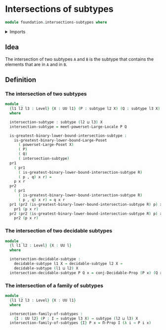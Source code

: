 # Intersections of subtypes

```agda
module foundation.intersections-subtypes where
```

<details><summary>Imports</summary>

```agda
open import foundation.conjunction
open import foundation.decidable-subtypes
open import foundation.dependent-pair-types
open import foundation.large-locale-of-subtypes
open import foundation.powersets
open import foundation.universe-levels

open import foundation-core.propositions
open import foundation-core.subtypes

open import order-theory.greatest-lower-bounds-large-posets
```

</details>

## Idea

The intersection of two subtypes `A` and `B` is the subtype that contains the
elements that are in `A` and in `B`.

## Definition

### The intersection of two subtypes

```agda
module _
  {l1 l2 l3 : Level} {X : UU l1} (P : subtype l2 X) (Q : subtype l3 X)
  where

  intersection-subtype : subtype (l2 ⊔ l3) X
  intersection-subtype = meet-powerset-Large-Locale P Q

  is-greatest-binary-lower-bound-intersection-subtype :
    is-greatest-binary-lower-bound-Large-Poset
      ( powerset-Large-Poset X)
      ( P)
      ( Q)
      ( intersection-subtype)
  pr1
    ( pr1
      ( is-greatest-binary-lower-bound-intersection-subtype R)
      ( p , q) x r) =
    p x r
  pr2
    ( pr1
      ( is-greatest-binary-lower-bound-intersection-subtype R)
      ( p , q) x r) = q x r
  pr1 (pr2 (is-greatest-binary-lower-bound-intersection-subtype R) p) x r =
    pr1 (p x r)
  pr2 (pr2 (is-greatest-binary-lower-bound-intersection-subtype R) p) x r =
    pr2 (p x r)
```

### The intersection of two decidable subtypes

```agda
module _
  {l l1 l2 : Level} {X : UU l}
  where

  intersection-decidable-subtype :
    decidable-subtype l1 X → decidable-subtype l2 X →
    decidable-subtype (l1 ⊔ l2) X
  intersection-decidable-subtype P Q x = conj-Decidable-Prop (P x) (Q x)
```

### The intersection of a family of subtypes

```agda
module _
  {l1 l2 l3 : Level} {X : UU l1}
  where

  intersection-family-of-subtypes :
    {I : UU l2} (P : I → subtype l3 X) → subtype (l2 ⊔ l3) X
  intersection-family-of-subtypes {I} P x = Π-Prop I (λ i → P i x)
```
